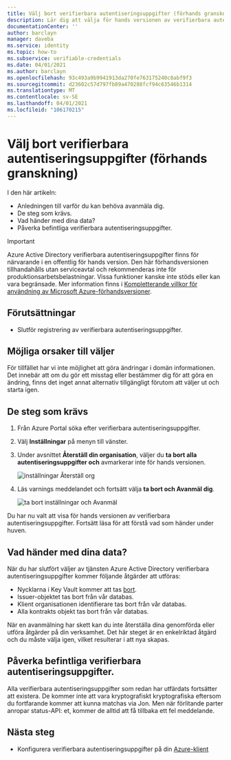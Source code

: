 ```yaml
---
title: Välj bort verifierbara autentiseringsuppgifter (förhands granskning)
description: Lär dig att välja för hands versionen av verifierbara autentiseringsuppgifter
documentationCenter: ''
author: barclayn
manager: daveba
ms.service: identity
ms.topic: how-to
ms.subservice: verifiable-credentials
ms.date: 04/01/2021
ms.author: barclayn
ms.openlocfilehash: 93c493a9b9941913da270fe763175240c8abf9f3
ms.sourcegitcommit: d23602c57d797fb89a470288fcf94c63546b1314
ms.translationtype: MT
ms.contentlocale: sv-SE
ms.lasthandoff: 04/01/2021
ms.locfileid: "106170215"
---
```

# <a name="opt-out-of-the-verifiable-credentials-preview"></a>Välj bort verifierbara autentiseringsuppgifter (förhands granskning)

I den här artikeln:

- Anledningen till varför du kan behöva avanmäla dig.
- De steg som krävs.
- Vad händer med dina data?
- Påverka befintliga verifierbara autentiseringsuppgifter.

> [!IMPORTANT]
> Azure Active Directory verifierbara autentiseringsuppgifter finns för närvarande i en offentlig för hands version.
> Den här förhandsversionen tillhandahålls utan serviceavtal och rekommenderas inte för produktionsarbetsbelastningar. Vissa funktioner kanske inte stöds eller kan vara begränsade. Mer information finns i [Kompletterande villkor för användning av Microsoft Azure-förhandsversioner](https://azure.microsoft.com/support/legal/preview-supplemental-terms/).

## <a name="prerequisites"></a>Förutsättningar

- Slutför registrering av verifierbara autentiseringsuppgifter.

## <a name="potential-reasons-for-opting-out"></a>Möjliga orsaker till väljer

För tillfället har vi inte möjlighet att göra ändringar i domän informationen. Det innebär att om du gör ett misstag eller bestämmer dig för att göra en ändring, finns det inget annat alternativ tillgängligt förutom att väljer ut och starta igen.

## <a name="the-steps-required"></a>De steg som krävs

1. Från Azure Portal söka efter verifierbara autentiseringsuppgifter.
2. Välj **Inställningar** på menyn till vänster.
3. Under avsnittet **Återställ din organisation**, väljer du **ta bort alla autentiseringsuppgifter och** avmarkerar inte för hands versionen.

   ![inställningar Återställ org](media/how-to-opt-out/settings-reset.png)

4. Läs varnings meddelandet och fortsätt välja **ta bort och Avanmäl dig**.

   ![ta bort inställningar och Avanmäl](media/how-to-opt-out/delete-and-opt-out.png)

Du har nu valt att visa för hands versionen av verifierbara autentiseringsuppgifter. Fortsätt läsa för att förstå vad som händer under huven.

## <a name="what-happens-to-your-data"></a>Vad händer med dina data?

När du har slutfört väljer av tjänsten Azure Active Directory verifierbara autentiseringsuppgifter kommer följande åtgärder att utföras:

- Nycklarna i Key Vault kommer att tas [bort](../../key-vault/general/soft-delete-overview.md).
- Issuer-objektet tas bort från vår databas.
- Klient organisationen identifierare tas bort från vår databas. 
- Alla kontrakts objekt tas bort från vår databas.

När en avanmälning har skett kan du inte återställa dina genomförda eller utföra åtgärder på din verksamhet. Det här steget är en enkelriktad åtgärd och du måste välja igen, vilket resulterar i att nya skapas.  

## <a name="effect-on-existing-verifiable-credentials"></a>Påverka befintliga verifierbara autentiseringsuppgifter.

Alla verifierbara autentiseringsuppgifter som redan har utfärdats fortsätter att existera. De kommer inte att vara kryptografiskt kryptografiska eftersom du fortfarande kommer att kunna matchas via Jon.
Men när förlitande parter anropar status-API: et, kommer de alltid att få tillbaka ett fel meddelande.

## <a name="next-steps"></a>Nästa steg

- Konfigurera verifierbara autentiseringsuppgifter på din [Azure-klient](get-started-verifiable-credentials.md)